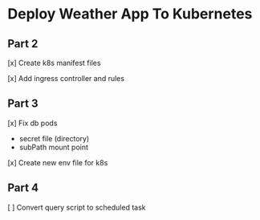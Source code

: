# Deploy Weather App To Kubernetes

## Part 2

[x] Create k8s manifest files

[x] Add ingress controller and rules

## Part 3

[x] Fix db pods
  - secret file (directory)
  - subPath mount point

[x] Create new env file for k8s

## Part 4

[ ] Convert query script to scheduled task


